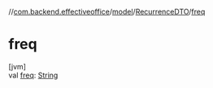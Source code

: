 //[com.backend.effectiveoffice](IdeaProjects/labs-office-elevator/effectiveOfficeBackend/documentation/gfm/index.md)/[model](IdeaProjects/labs-office-elevator/effectiveOfficeBackend/documentation/gfm/com.backend.effectiveoffice/model/index.md)/[RecurrenceDTO](IdeaProjects/labs-office-elevator/effectiveOfficeBackend/documentation/gfm/com.backend.effectiveoffice/model/-recurrence-d-t-o/index.md)/[freq](IdeaProjects/labs-office-elevator/effectiveOfficeBackend/documentation/gfm/com.backend.effectiveoffice/model/-recurrence-d-t-o/freq.md)

# freq

[jvm]\
val [freq](IdeaProjects/labs-office-elevator/effectiveOfficeBackend/documentation/gfm/com.backend.effectiveoffice/model/-recurrence-d-t-o/freq.md): [String](https://kotlinlang.org/api/latest/jvm/stdlib/kotlin/-string/index.html)
